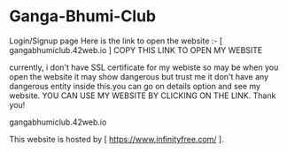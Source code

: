 # Ganga-Bhumi-Club
Login/Signup page 
Here is the link to open the website :-
[ gangabhumiclub.42web.io ]
COPY THIS LINK TO OPEN MY WEBSITE

currently, i don't have SSL certificate for my webiste so may be when you open the website it may show dangerous but trust me it don't have any dangerous entity inside this.you can go on details option and see my website. 
YOU CAN USE MY WEBSITE BY CLICKING ON THE LINK. Thank you!

gangabhumiclub.42web.io

This website is hosted by [ https://www.infinityfree.com/ ].
